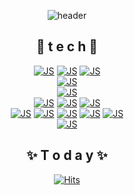 
<div align="center">

<!-- 
![header](https://capsule-render.vercel.app/api?type=waving&color=auto&height=300&section=header&text=야매%20그%20자체%20😘&fontSize=80) -->  

![header](https://capsule-render.vercel.app/api?type=waving&color=auto&height=300&section=header&text=😘&fontSize=80)    
  
## 🌱 t e c h 🌱
  
  
[![JS](https://img.shields.io/badge/JavaScript(ECMA6)-F7DF1E?style=flat-square&logo=JavaScript&logoColor=black)](github.com/CSJ0203/FRONT-ECMA6)
[![JS](https://img.shields.io/badge/HTML5-E34F26?style=flat-square&logo=HTML5&logoColor=black)](github.com/CSJ0203/FRONT-STARBUCKS)
[![JS](https://img.shields.io/badge/jQuery-0769AD?style=flat-square&logo=jQuery&logoColor=black)](github.com/CSJ0203/FRONT-STARBUCKS)  
[![JS](https://img.shields.io/badge/React-61DAFB?style=flat-square&logo=React&logoColor=black)](github.com/CSJ0203/React)  
[![JS](https://img.shields.io/badge/Java-007396?style=flat-square&logo=Java&logoColor=black)](github.com/CSJ0203/React)    
[![JS](https://img.shields.io/badge/Node.js-339933?style=flat-square&logo=Node.js&logoColor=black)](github.com/CSJ0203/FRONT-NODE)
[![JS](https://img.shields.io/badge/Spring-6DB33F?style=flat-square&logo=Spring&logoColor=black)](github.com/CSJ0203/React)
[![JS](https://img.shields.io/badge/SpringBoot-6DB33F?style=flat-square&logo=SpringBoot&logoColor=black)](github.com/CSJ0203/React)  
[![JS](https://img.shields.io/badge/Oracle-F80000?style=flat-square&logo=Oracle&logoColor=black)](github.com/CSJ0203/React)
[![JS](https://img.shields.io/badge/MySQL-4479A1?style=flat-square&logo=MySQL&logoColor=black)](github.com/CSJ0203/React)
[![JS](https://img.shields.io/badge/MSSQL-CC2927?style=flat-square&logo=MicrosoftSQLServer&logoColor=black)](github.com/CSJ0203/React)
[![JS](https://img.shields.io/badge/Docker-2496ED?style=flat-square&logo=Docker&logoColor=black)](CSJ0203/Docker)
[![JS](https://img.shields.io/badge/Vagrant-1868F2?style=flat-square&logo=Vagrant&logoColor=black)](CSJ0203/Docker)  
[![JS](https://img.shields.io/badge/Git-F05032?style=flat-square&logo=Git&logoColor=black)](CSJ0203/Docker)  

## ✨ T o d a y ✨  
  
[![Hits](https://hits.seeyoufarm.com/api/count/incr/badge.svg?url=https%3A%2F%2Fgithub.com%2FCSJ0203&count_bg=%2379C83D&title_bg=%23555555&icon=&icon_color=%23E7E7E7&title=hits&edge_flat=false)](https://hits.seeyoufarm.com)
  
</div>

<!--
**CSJ0203/CSJ0203** is a ✨ _special_ ✨ repository because its `README.md` (this file) appears on your GitHub profile.

Here are some ideas to get you started:
- ### Hi there 👋
- 🔭 I’m currently working on ...
- 🌱 I’m currently learning ...
- 👯 I’m looking to collaborate on ...
- 🤔 I’m looking for help with ...
- 💬 Ask me about ...
- 📫 How to reach me: ...
- 😄 Pronouns: ...
- ⚡ Fun fact: ...
-->
